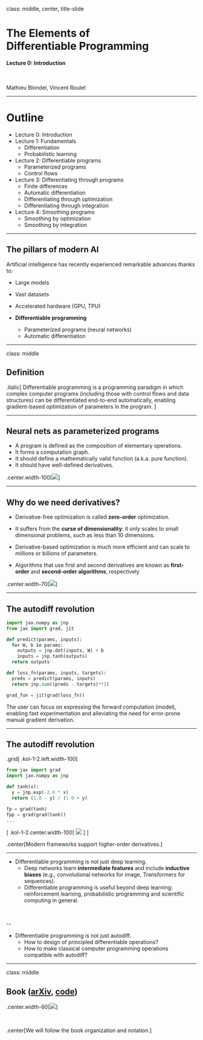 class: middle, center, title-slide

# The Elements of <br> Differentiable Programming

**Lecture 0: Introduction**

<br><br>
Mathieu Blondel, Vincent Roulet

---

# Outline

- Lecture 0: Introduction
- Lecture 1: Fundamentals
  * Differentiation
  * Probabilistic learning
- Lecture 2: Differentiable programs
  * Parameterized programs
  * Control flows
- Lecture 3: Differentiating through programs
  * Finite differences
  * Automatic differentiation
  * Differentiating through optimization
  * Differentiating through integration
- Lecture 4: Smoothing programs
  * Smoothing by optimization
  * Smoothing by integration

---

## The pillars of modern AI

Artificial intelligence has recently experienced remarkable advances thanks to:

- Large models

- Vast datasets

- Accelerated hardware (GPU, TPU)

- **Differentiable programming**
  * Parameterized programs (neural networks)
  * Automatic differentiation

---

class: middle

## Definition

.italic[
Differentiable programming is a programming paradigm in which complex computer
programs (including those with control flows and data structures) can be
differentiated end-to-end automatically, enabling gradient-based optimization of
parameters in the program.
]

---

## Neural nets as parameterized programs

- A program is defined as the composition of elementary operations.
- It forms a computation graph.
- It should define a mathematically valid function (a.k.a. pure function).
- It should have well-defined derivatives.

.center.width-100[![](./figures/intro/param_program.png)]

---

## Why do we need derivatives?

- Derivative-free optimization is called **zero-order** optimization.

- It suffers from the **curse of dimensionality**:
it only scales to small dimensional problems, such as less than 10 dimensions.

- Derivative-based optimization is much more efficient and can scale to
millions or billions of parameters.

- Algorithms that use first and second derivatives are known as **first-order** and **second-order algorithms**, respectively

.center.width-70[![](./figures/intro/gradient_descent.png)]

---

## The autodiff revolution

```python
import jax.numpy as jnp
from jax import grad, jit

def predict(params, inputs): 
  for W, b in params:
    outputs = jnp.dot(inputs, W) + b
    inputs = jnp.tanh(outputs) 
  return outputs

def loss_fn(params, inputs, targets):
  preds = predict(params, inputs)
  return jnp.sum((preds - targets)**2)

grad_fun = jit(grad(loss_fn))
```

The user can focus on expressing the forward computation (model), enabling fast experimentation and alleviating the need for error-prone manual gradient derivation.

---

## The autodiff revolution

.grid[
.kol-1-2.left.width-100[
```python
from jax import grad
import jax.numpy as jnp

def tanh(x):
  y = jnp.exp(-2.0 * x)
  return (1.0 - y) / (1.0 + y)

fp = grad(tanh)
fpp = grad(grad(tanh))
...
```
]
.kol-1-2.center.width-100[
![](figures/intro/tanh.png)
]
]

.center[Modern frameworks support higher-order derivatives.]

---

- Differentiable programming is not just deep learning.
  * Deep networks learn **intermediate features** and include **inductive biases**
(e.g., convolutional networks for image, Transformers for sequences).
  * Differentiable programming is useful beyond deep learning: reinforcement learning, probabilistic programming and scientific computing in general.

<br>

--

- Differentiable programming is not just autodiff.
  * How to design of principled differentiable operations?
  * How to make classical computer programming operations compatible with autodiff?

---

class: middle

## Book (<a href="https://arxiv.org/abs/2403.14606">arXiv</a>, <a href="https://github.com/diffprog/code">code</a>)

.center.width-60[![](./figures/intro/book.png)]

<br>

.center[We will follow the book organization and notation.]

<br>

